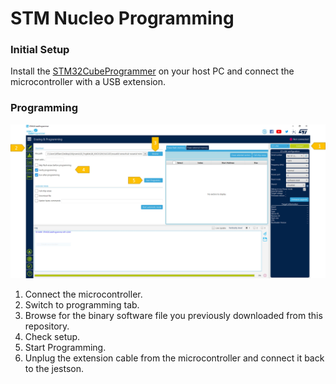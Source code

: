 # STM Nucleo Programming

### **Initial Setup**

Install the [STM32CubeProgrammer](https://www.st.com/en/development-tools/stm32cubeprog.html) on your host PC and connect the microcontroller with a USB extension.


### **Programming**

<img src="../images/stm_nucleo_programming.jpg" title="MXCarkit" width="1000">

1. Connect the microcontroller.
2. Switch to programming tab.
3. Browse for the binary software file you previously downloaded from this repository.
4. Check setup.
5. Start Programming.
6. Unplug the extension cable from the microcontroller and connect it back to the jestson.




